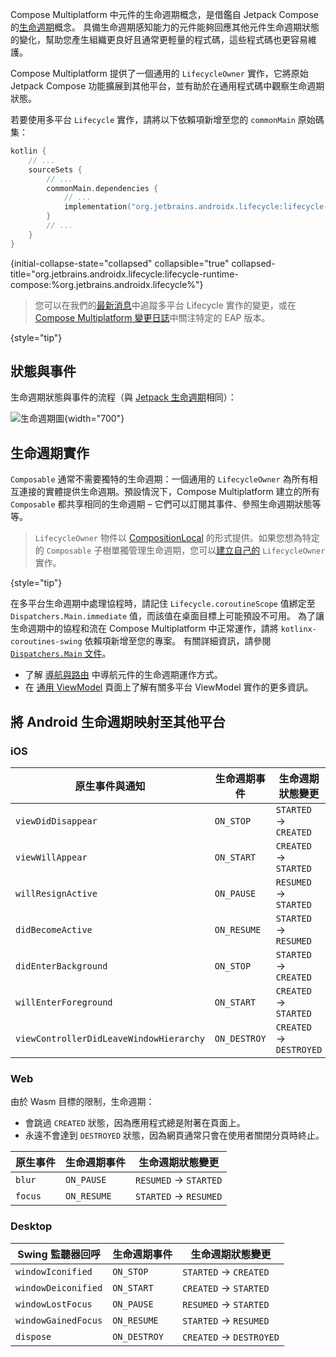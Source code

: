 [//]: # (title: 生命週期)

Compose Multiplatform 中元件的生命週期概念，是借鑑自 Jetpack Compose 的[生命週期](https://developer.android.com/topic/libraries/architecture/lifecycle)概念。
具備生命週期感知能力的元件能夠回應其他元件生命週期狀態的變化，幫助您產生組織更良好且通常更輕量的程式碼，這些程式碼也更容易維護。

Compose Multiplatform 提供了一個通用的 `LifecycleOwner` 實作，它將原始 Jetpack Compose 功能擴展到其他平台，並有助於在通用程式碼中觀察生命週期狀態。

若要使用多平台 `Lifecycle` 實作，請將以下依賴項新增至您的 `commonMain` 原始碼集：

```kotlin
kotlin {
    // ...
    sourceSets {
        // ...
        commonMain.dependencies {
            // ...
            implementation("org.jetbrains.androidx.lifecycle:lifecycle-runtime-compose:%org.jetbrains.androidx.lifecycle%")
        }
        // ...
    }
}
```
{initial-collapse-state="collapsed" collapsible="true" collapsed-title="org.jetbrains.androidx.lifecycle:lifecycle-runtime-compose:%org.jetbrains.androidx.lifecycle%"}

> 您可以在我們的[最新消息](https://www.jetbrains.com/help/kotlin-multiplatform-dev/whats-new-compose.html)中追蹤多平台 Lifecycle 實作的變更，或在 [Compose Multiplatform 變更日誌](https://github.com/JetBrains/compose-multiplatform/blob/master/CHANGELOG.md)中關注特定的 EAP 版本。
>
{style="tip"}

## 狀態與事件

生命週期狀態與事件的流程（與 [Jetpack 生命週期](https://developer.android.com/topic/libraries/architecture/lifecycle)相同）：

![生命週期圖](lifecycle-states.svg){width="700"}

## 生命週期實作

`Composable` 通常不需要獨特的生命週期：一個通用的 `LifecycleOwner` 為所有相互連接的實體提供生命週期。預設情況下，Compose Multiplatform 建立的所有 `Composable` 都共享相同的生命週期 – 它們可以訂閱其事件、參照生命週期狀態等等。

> `LifecycleOwner` 物件以 [CompositionLocal](https://developer.android.com/reference/kotlin/androidx/compose/runtime/CompositionLocal) 的形式提供。如果您想為特定的 `Composable` 子樹單獨管理生命週期，您可以[建立自己的](https://developer.android.com/topic/libraries/architecture/lifecycle#implementing-lco) `LifecycleOwner` 實作。
>
{style="tip"}

在多平台生命週期中處理協程時，請記住 `Lifecycle.coroutineScope` 值綁定至 `Dispatchers.Main.immediate` 值，而該值在桌面目標上可能預設不可用。
為了讓生命週期中的協程和流在 Compose Multiplatform 中正常運作，請將 `kotlinx-coroutines-swing` 依賴項新增至您的專案。
有關詳細資訊，請參閱 [`Dispatchers.Main` 文件](https://kotlinlang.org/api/kotlinx.coroutines/kotlinx-coroutines-core/kotlinx.coroutines/-dispatchers/-main.html)。

* 了解 [導航與路由](compose-navigation-routing.md) 中導航元件的生命週期運作方式。
* 在 [通用 ViewModel](compose-viewmodel.md) 頁面上了解有關多平台 ViewModel 實作的更多資訊。

## 將 Android 生命週期映射至其他平台

### iOS

| 原生事件與通知                  | 生命週期事件 | 生命週期狀態變更  |
|---------------------------------|--------------|-------------------|
| `viewDidDisappear`              | `ON_STOP`    | `STARTED` → `CREATED`   |
| `viewWillAppear`                | `ON_START`   | `CREATED` → `STARTED`   |
| `willResignActive`              | `ON_PAUSE`   | `RESUMED` → `STARTED`   |
| `didBecomeActive`               | `ON_RESUME`  | `STARTED` → `RESUMED`   |
| `didEnterBackground`            | `ON_STOP`    | `STARTED` → `CREATED`   |
| `willEnterForeground`           | `ON_START`   | `CREATED` → `STARTED`   |
| `viewControllerDidLeaveWindowHierarchy` | `ON_DESTROY` | `CREATED` → `DESTROYED` |

### Web

由於 Wasm 目標的限制，生命週期：

* 會跳過 `CREATED` 狀態，因為應用程式總是附著在頁面上。
* 永遠不會達到 `DESTROYED` 狀態，因為網頁通常只會在使用者關閉分頁時終止。

| 原生事件 | 生命週期事件 | 生命週期狀態變更 |
|----------|--------------|------------------|
| `blur`       | `ON_PAUSE`   | `RESUMED` → `STARTED`  |
| `focus`      | `ON_RESUME`  | `STARTED` → `RESUMED`  |

### Desktop

| Swing 監聽器回呼 | 生命週期事件 | 生命週期狀態變更  |
|------------------|--------------|-------------------|
| `windowIconified`        | `ON_STOP`    | `STARTED` → `CREATED`   |
| `windowDeiconified`      | `ON_START`   | `CREATED` → `STARTED`   |
| `windowLostFocus`        | `ON_PAUSE`   | `RESUMED` → `STARTED`   |
| `windowGainedFocus`      | `ON_RESUME`  | `STARTED` → `RESUMED`   |
| `dispose`                | `ON_DESTROY` | `CREATED` → `DESTROYED` |